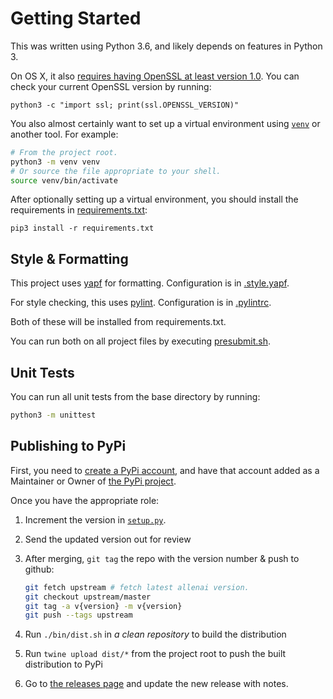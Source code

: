 # Getting Started

This was written using Python 3.6, and likely depends on features in Python 3.

On OS X, it also [requires having OpenSSL at least version 1.0](https://github.com/kubernetes-incubator/client-python/tree/6b555de1c7a1a291d0afcba91823ff419a044ca0#sslerror-on-macos). You can check your current OpenSSL version by running:
```
python3 -c "import ssl; print(ssl.OPENSSL_VERSION)"
```

You also almost certainly want to set up a virtual environment using [`venv`](https://docs.python.org/3/library/venv.html) or another tool. For example:
```bash
# From the project root.
python3 -m venv venv
# Or source the file appropriate to your shell.
source venv/bin/activate
```

After optionally setting up a virtual environment, you should install the requirements in [requirements.txt](./requirements.txt):
```
pip3 install -r requirements.txt
```

## Style & Formatting

This project uses [yapf](https://github.com/google/yapf) for formatting. Configuration is in
[.style.yapf](./.style.yapf).

For style checking, this uses [pylint](https://www.pylint.org/). Configuration is in
[.pylintrc](./.pylintrc).

Both of these will be installed from requirements.txt.

You can run both on all project files by executing [presubmit.sh](./presubmit.sh).

## Unit Tests

You can run all unit tests from the base directory by running:

```bash
python3 -m unittest
```

## Publishing to PyPi

First, you need to [create a PyPi account](https://pypi.python.org/pypi?%3Aaction=register_form), and have that account added as a Maintainer or Owner of [the PyPi project](https://pypi.python.org/pypi/ai2-kubernetes-initializer).

Once you have the appropriate role:

1. Increment the version in [`setup.py`](./setup.py).
2. Send the updated version out for review
3. After merging, `git tag` the repo with the version number & push to github:

   ```bash
   git fetch upstream # fetch latest allenai version.
   git checkout upstream/master
   git tag -a v{version} -m v{version}
   git push --tags upstream
   ```
4. Run `./bin/dist.sh` in *a clean repository* to build the distribution
5. Run `twine upload dist/*` from the project root to push the built distribution to PyPi
6. Go to [the releases page](https://github.com/allenai/kubernetes-initializer-python/releases) and update the new release with notes.
